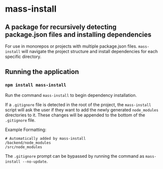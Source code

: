 # mass-install

## A package for recursively detecting package.json files and installing dependencies

For use in monorepos or projects with multiple package.json files. `mass-install` will navigate the project structure and install dependencies for each specific directory.

## Running the application

### `npm install mass-install`

Run the command `mass-install` to begin dependency installation.

If a `.gitignore` file is detected in the root of the project, the `mass-install` script will ask the user if they want to add the newly generated `node_modules` directories to it. These changes will be appended to the bottom of the `.gitignore` file.

Example Formatting:

```
# Automatically added by mass-install
/backend/node_modules
/src/node_modules
```

The `.gitignore` prompt can be bypassed by running the command as `mass-install --no-update`.
